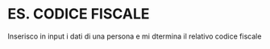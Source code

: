 # ES. CODICE FISCALE

Inserisco in input i dati di una persona e mi dtermina il relativo codice fiscale
